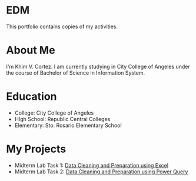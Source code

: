 # EDM
This portfolio contains copies of my activities.
# About Me
I'm Khim V. Cortez. I am currently studying in City College of Angeles under the course of Bachelor of Science in Information System.
# Education
- College: City College of Angeles
- HIgh School: Republic Central Colleges
- Elementary: Sto. Rosario Elementary School
# My Projects
- Midterm Lab Task 1: [Data Cleaning and Preparation using Excel](Midterm%20Lab%20Task%201/ReadMe.md)
- Midterm Lab Task 2: [Data Cleaning and Preparation using Power Query](Midterm%20Task%202)
